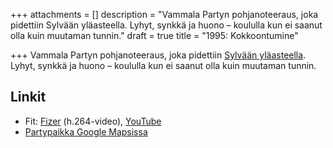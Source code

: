 +++
attachments = []
description = "Vammala Partyn pohjanoteeraus, joka pidettiin Sylvään yläasteella. Lyhyt, synkkä ja huono – koululla kun ei saanut olla kuin muutaman tunnin."
draft = true
title = "1995: Kokkoontumine"

+++
Vammala Partyn pohjanoteeraus, joka pidettiin [Sylvään yläasteella](http://www.sylvaa.fi/). Lyhyt, synkkä ja huono – koululla kun ei saanut olla kuin muutaman tunnin.

## Linkit

* Fit: [Fizer](http://www.kameli.net/\~marq/fizer.mp4) (h.264-video), [YouTube](http://www.youtube.com/watch?v=lUlwFICGT8A)
* [Partypaikka Google Mapsissa](https://maps.google.com/maps?hl=en&ll=61.338984,22.925141&spn=0.008398,0.018947&sll=37.0625,-95.677068&sspn=56.06887,77.607422&t=h&z=16&layer=c&cbll=61.338953,22.920675&panoid=hGjxKkaIt9U2PARsFe6bDw&cbp=12,2.93,,1,0.61)